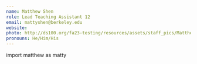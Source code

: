 ```yaml
---
name: Matthew Shen
role: Lead Teaching Assistant 12
email: mattyshen@berkeley.edu
website: 
photo: http://ds100.org/fa23-testing/resources/assets/staff_pics/Matthew_Shen.jpg
pronouns: He/Him/His
---
```

import matthew as matty
